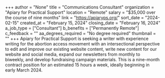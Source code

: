 +++
author = "None"
title = "Communications Consultant"
organization = "Apiary for Practical Support"
location = "Remote"
salary = "$35,000 over the course of nine months"
link = "https://apiaryps.org/"
sort_date = "2024-02-15"
created_at = "February 15, 2024"
closing_date = "February 16, 2024"
a_job_type = ["Consultant"]
b_benefits = ["Permanently Remote"]
c_feedback = ""
aa_degrees_required = "No degree required"
thumbnail = ""
+++
Apiary for Practical Support is seeking a writer with experience writing for the abortion access movement with an intersectional perspective to edit and improve our existing website content, write new content for our website and social media, expand our newsletters from monthly to biweekly, and develop fundraising campaign materials. This is a nine-month contract position for an estimated 15 hours a week, ideally beginning in early March 2024.